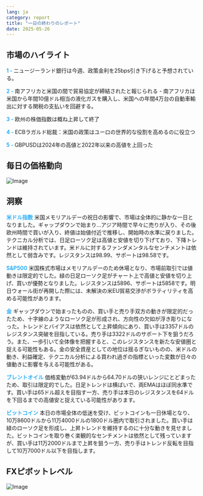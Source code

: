 ```yaml
---
lang: ja
category: report
title: "一日の終わりのレポート"
date: 2025-05-26
---
```



<h2>市場のハイライト</h2>
<strong style="color: #2caef7;">1 - </strong> ニュージーランド銀行は今週、政策金利を25bps引き下げると予想されている。

<strong style="color: #2caef7;">2 - </strong> 南アフリカと米国の間で貿易協定が締結されたと報じられる - 南アフリカは米国から年間10億ドル相当の液化ガスを購入し、米国への年間4万台の自動車輸出に対する関税の支払いを回避する。

<strong style="color: #2caef7;">3 - </strong> 欧州の株価指数は概ね上昇して終了

<strong style="color: #2caef7;">4 - </strong> ECBラガルド総裁：米国の政策はユーロの世界的な役割を高めるのに役立つ

<strong style="color: #2caef7;">5 - </strong> GBPUSDは2024年の高値と2022年以来の高値を上回った



<h2>毎日の価格動向</h2>
<img src="https://markleighedu.github.io/img/May-2025/26-May-2025/price.jpg" alt="Image"/>

<h2>洞察</h2>
<strong style="color: #2caef7;">米ドル指数</strong> 米国メモリアルデーの祝日の影響で、市場は全体的に静かな一日となりました。ギャップダウンで始まり…アジア時間で早々に売りが入り、その後欧州時間で買いが入り、終値は始値付近で推移し、開始時の水準に戻りました。テクニカル分析では、日足ローソク足は高値と安値を切り下げており、下降トレンドは維持されています。米ドルに対するファンダメンタルなセンチメントは依然として弱含みです。レジスタンスは98.99、サポートは98.58です。

<strong style="color: #2caef7;">S&P500</strong> 米国株式市場はメモリアルデーのため休場となり、市場前取引では値動きは限定的でした。緑の日足ローソク足がチャート上で高値と安値を切り上げ、買いが優勢となりました。レジスタンスは5896、サポートは5858です。明日ウォール街が再開した際には、未解決の米EU貿易交渉がボラティリティを高める可能性があります。

<strong style="color: #2caef7;">金</strong> ギャップダウンで始まったものの、買い手と売り手双方の動きが限定的だったため、十字線のようなローソク足が形成され、方向性の欠如が浮き彫りになった。トレンドとバイアスは依然として上昇傾向にあり、買い手は3357ドルのレジスタンス突破を目指している。売り手は3322ドルのサポート下を狙うだろう。また、一歩引いて全体像を把握すると、このレジスタンスを新たな安値圏と捉える可能性もある。金の安全資産としての地位は揺るぎないものの、米ドルの動き、利益確定、テクニカル分析による買われ過ぎの指標といった変数が日々の値動きに影響を与える可能性がある。

<strong style="color: #2caef7;">ブレントオイル</strong> 価格変動が63.94ドルから64.70ドルの狭いレンジにとどまったため、取引は限定的でした。日足トレンドは横ばいで、両EMAはほぼ同水準です。買い手は65ドル超えを目指す一方、売り手は本日のレジスタンスを64ドルを下回るまでの高値安と捉えている可能性があります。

<strong style="color: #2caef7;">ビットコイン</strong> 本日の市場全体の低迷を受け、ビットコインも一日休場となり、10万8600ドルから11万4000ドルの1800ドル圏内で取引されました。買い手は緑のローソク足を形成し、上昇トレンドを維持するのに十分な動きを見せました。ビットコインを取り巻く楽観的なセンチメントは依然として残っていますが、買い手は11万2000ドルまで上昇を狙う一方、売り手はトレンド反転を目指して10万7000ドル以下を目指します。



<h2>FXピボットレベル</h2>
<img src="https://markleighedu.github.io/img/May-2025/26-May-2025/pivot.jpg" alt="Image"/>